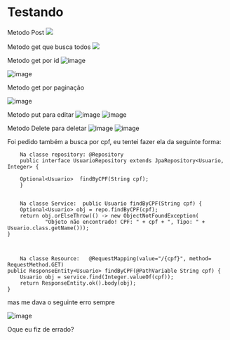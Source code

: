 # Testando 

Metodo Post 
<img src="https://i.imgur.com/wgWK6a3.png">


Metodo get que busca todos 
<img src="https://i.imgur.com/ot4c8NJ.png">

Metodo get por id 
![image](https://user-images.githubusercontent.com/91636663/167698230-fee218d9-6463-400e-83c1-b5ea1d4ce54f.png)

![image](https://user-images.githubusercontent.com/91636663/167698383-e7181d07-aeab-441d-aec3-d8b482ce0247.png)

Metodo get por paginação 

![image](https://user-images.githubusercontent.com/91636663/167699008-5b06b175-8765-4256-8e2e-df3b944b03c2.png)

Metodo put para editar 
![image](https://user-images.githubusercontent.com/91636663/167699243-f97a3c19-e062-45f8-bf6b-df2b2f605086.png)
![image](https://user-images.githubusercontent.com/91636663/167699277-7cbb5e50-785c-4bf1-a3cc-3963f6cc16c9.png)

Metodo Delete para deletar 
![image](https://user-images.githubusercontent.com/91636663/167699333-e15f01d6-f911-4ff3-ace1-f1a8430ec9e4.png)
![image](https://user-images.githubusercontent.com/91636663/167699365-acfc8cca-07f7-4b74-b3df-aed638222022.png)


Foi pedido também a busca por cpf, eu tentei fazer ela da seguinte forma: 



        Na classe repository: @Repository
        public interface UsuarioRepository extends JpaRepository<Usuario, Integer> {

        Optional<Usuario>  findByCPF(String cpf);
        }

        
        Na classe Service:  public Usuario findByCPF(String cpf) {
        Optional<Usuario> obj = repo.findByCPF(cpf);
        return obj.orElseThrow(() -> new ObjectNotFoundException(
                "Objeto não encontrado! CPF: " + cpf + ", Tipo: " + Usuario.class.getName()));
    }
  

        
        Na classe Resource:   @RequestMapping(value="/{cpf}", method= RequestMethod.GET)
    public ResponseEntity<Usuario> findByCPF(@PathVariable String cpf) {
        Usuario obj = service.find(Integer.valueOf(cpf));
        return ResponseEntity.ok().body(obj);
    }
mas me dava o seguinte erro sempre 
  
  ![image](https://user-images.githubusercontent.com/91636663/167699799-44187e33-bf67-4eed-99de-09ef7a9b9aa9.png)

  Oque eu fiz de errado?

